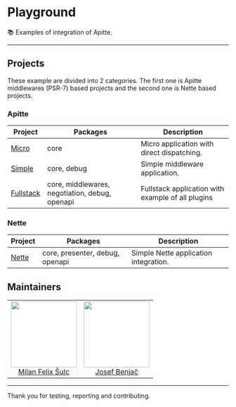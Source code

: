 # Playground

:books: Examples of integration of Apitte.

-----

## Projects

These example are divided into 2 categories. The first one is Apitte middlewares (PSR-7) based projects and 
the second one is Nette based projects.

### Apitte

| Project | Packages | Description |
|---------|----------|-------------|
| [Micro](https://github.com/apitte/playground/tree/master/apitte/micro) | core | Micro application with direct dispatching. |
| [Simple](https://github.com/apitte/playground/tree/master/apitte/simple) | core, debug | Simple middleware application. |
| [Fullstack](https://github.com/apitte/playground/tree/master/apitte/fullstack) | core, middlewares, negotiation, debug, openapi | Fullstack application with example of all plugins |

### Nette

| Project | Packages | Description |
|---------|----------|-------------|
| [Nette](https://github.com/apitte/playground/tree/master/nette/simple) | core, presenter, debug, openapi | Simple Nette application integration. |

## Maintainers

<table>
  <tbody>
    <tr>
      <td align="center">
        <a href="https://github.com/f3l1x">
            <img width="150" height="150" src="https://avatars2.githubusercontent.com/u/538058?v=3&s=150">
        </a>
        </br>
        <a href="https://github.com/f3l1x">Milan Felix Šulc</a>
      </td>
      <td align="center">
        <a href="https://github.com/benijo">
            <img width="150" height="150" src="https://avatars3.githubusercontent.com/u/6731626?v=3&s=150">
        </a>
        </br>
        <a href="https://github.com/benijo">Josef Benjač</a>
      </td>
    </tr>
  <tbody>
</table>

---

Thank you for testing, reporting and contributing.
